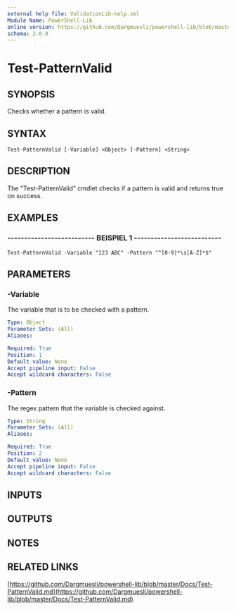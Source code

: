 ```yaml
---
external help file: ValidationLib-help.xml
Module Name: PowerShell-Lib
online version: https://github.com/Dargmuesli/powershell-lib/blob/master/Docs/Test-PatternValid.md
schema: 2.0.0
---
```


# Test-PatternValid

## SYNOPSIS
Checks whether a pattern is valid.

## SYNTAX

```
Test-PatternValid [-Variable] <Object> [-Pattern] <String>
```

## DESCRIPTION
The "Test-PatternValid" cmdlet checks if a pattern is valid and returns true on success.

## EXAMPLES

### -------------------------- BEISPIEL 1 --------------------------
```
Test-PatternValid -Variable "123 ABC" -Pattern "^[0-9]*\s[A-Z]*$"
```

## PARAMETERS

### -Variable
The variable that is to be checked with a pattern.

```yaml
Type: Object
Parameter Sets: (All)
Aliases: 

Required: True
Position: 1
Default value: None
Accept pipeline input: False
Accept wildcard characters: False
```

### -Pattern
The regex pattern that the variable is checked against.

```yaml
Type: String
Parameter Sets: (All)
Aliases: 

Required: True
Position: 2
Default value: None
Accept pipeline input: False
Accept wildcard characters: False
```

## INPUTS

## OUTPUTS

## NOTES

## RELATED LINKS

[https://github.com/Dargmuesli/powershell-lib/blob/master/Docs/Test-PatternValid.md](https://github.com/Dargmuesli/powershell-lib/blob/master/Docs/Test-PatternValid.md)

